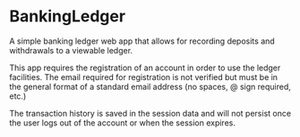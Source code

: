 # BankingLedger
A simple banking ledger web app that allows for recording deposits and withdrawals to a viewable ledger. 

This app requires the registration of an account in order to use the ledger facilities.  The email required for registration is not verified
but must be in the general format of a standard email address (no spaces, @ sign required, etc.)

The transaction history is saved in the session data and will not persist once the user logs out of the account or when the session expires.
